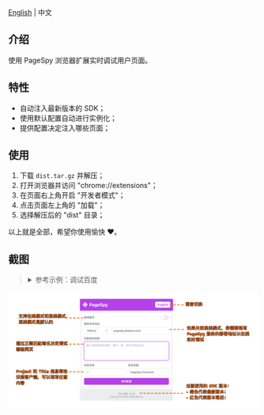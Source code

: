 [English](./README.md) | 中文

## 介绍

使用 PageSpy 浏览器扩展实时调试用户页面。

## 特性

- 自动注入最新版本的 SDK；
- 使用默认配置自动进行实例化；
- 提供配置决定注入哪些页面；

## 使用

1. 下载 `dist.tar.gz` 并解压；
2. 打开浏览器并访问 "chrome://extensions"；
3. 在页面右上角开启 "开发者模式"；
4. 点击页面左上角的 "加载"；
5. 选择解压后的 "dist" 目录；

以上就是全部，希望你使用愉快 ❤️。

## 截图

<blockquote>
  <details>
    <summary>参考示例：调试百度</summary>
    <img src="./.github/assets/debug-baidu.png" />
  </details>
</blockquote>

<img src="./.github/assets/extension-zh.png" />
